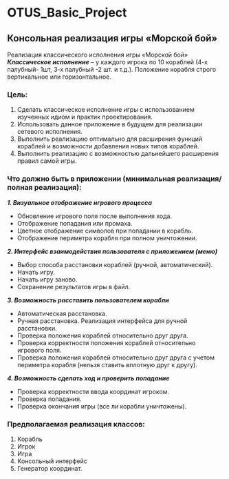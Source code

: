 # OTUS_Basic_Project
## Консольная реализация игры «Морской бой»
Реализация классического исполнения игры «Морской бой»\
***Классическое исполнение*** – у каждого игрока по 10 кораблей (4-х палубный- 1шт, 3-х палубный -2 шт. и т.д.). Положение корабля строго вертикальное или горизонтальное.
### Цель:
1. Сделать классическое исполнение игры с использованием изученных идиом и практик проектирования.
2. Использовать данное приложение в будущем для реализации сетевого исполнения.
3. Выполнить реализацию оптимально для расширения функций кораблей и возможности добавления новых типов кораблей.
4. Выполнить реализацию с возможностью дальнейшего расширения правил самой игры.
### Что должно быть в приложении (минимальная реализация/ полная реализация):
***1. Визуальное отображение игрового процесса***
- Обновление игрового поля после выполнения хода.
- Отображение попадания или промаха.
- Цветное отображение символов при попадании в корабль.
- Отображение периметра корабля при полном уничтожении.
 
***2. Интерфейс взаимодействия пользователя с приложением (меню)***
- Выбор способа расстановки кораблей (ручной, автоматический).
- Начать игру.
- Начать игру заново.
- Сохранение результатов игры в файл.
 
***3. Возможность расставить пользователем корабли***
- Автоматическая расстановка.
- Ручная расстановка. Реализация интерфейса для ручной расстановки.
- Проверка положения кораблей относительно друг друга.
- Проверка корректности положения кораблей относительно игрового поля.
- Проверка положения кораблей относительно друг друга с учетом периметра корабля (нельзя ставить вплотную друг к другу).
 
***4. Возможность сделать ход и проверить попадание***
- Проверка корректности ввода координат игроком.
- Проверка попадания.
- Проверка окончания игры (все ли корабли уничтожены).
### Предполагаемая реализация классов:
1. Корабль
2. Игрок
3. Игра
4. Консольный интерфейс
5. Генератор координат.
